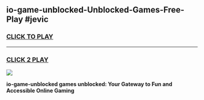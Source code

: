 
## io-game-unblocked-Unblocked-Games-Free-Play #jevic
<h3>
<a href="https://us.freeplayer.one?title=io-game-unblocked&ref=9M">CLICK TO PLAY</a></h3>
<hr>

<h3>
<a href="https://us.freeplayer.one?title=io-game-unblocked&ref=9M">CLICK 2 PLAY</a>
  
</h3>

<a href="https://us.freeplayer.one?title=io-game-unblocked&ref=9M"><img src="https://clearcache.store/games.png"></a>


**io-game-unblocked games unblocked: Your Gateway to Fun and Accessible Online Gaming**
